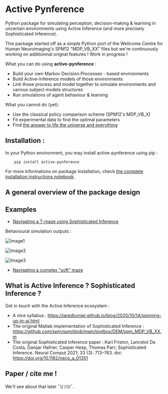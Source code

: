 # Active Pynference
Python package for simulating perception, decision-making & learning in uncertain environments using Active Inference (and more precisely Sophisticated Inference).

This package started off as a simple Python port of the Wellcome Centre for Human Neuroimaging's SPM12 "MDP_VB_XX" files but we're continuously working on additionnal orignal features ! Work in progress !

What you can do using <b>active-pynference</b> :
- Build your own Markov Decision Processes - based environments
- Build Active-Inference models of those environments
- <i>Link</i> those process and model together to simulate environments and various subject models structures
- Run simulations of agent behaviour & learning

What you cannot do (yet):
- Use the classical policy comparison scheme (SPM12's MDP_VB_X)
- Fit experimental data to find the optimal parameters
- Find [the answer to life the universe and everything](https://en.wikipedia.org/wiki/42_(number))

## Installation : 

In your Python environment, you may install active-pynference using pip :
```
    pip install active-pynference
```

For more informations on package installation, check [the complete installation instructions notebook](demos/installation_instructions.ipynb).

## A general overview of the package design

## Examples 

- [Navigating a T-maze using Sophisticated Inference](demos/T-maze_demo.ipynb)

Behavioural simulation outputs : 

![Image1](./resources/tmaze/renders/render_good_clue_2.gif)

![Image2](./resources/tmaze/renders/render_good_clue_cheese_stabilizes_at_10.gif)

![Image3](./resources/tmaze/renders/render_bad_clue_random_env.gif)

- [Navigating a complex "soft" maze](demos/mazeX_demo.ipynb)

## What is Active Inference ? Sophisticated Inference ?

Get in touch with the Active Inference ecosystem : 
- A nice syllabus : https://jaredtumiel.github.io/blog/2020/10/14/spinning-up-in-ai.html
- The original Matlab implementation of Sophisticated Inference : https://github.com/spm/spm/blob/main/toolbox/DEM/spm_MDP_VB_XX.m
- The original Sophisticated Inference paper : Karl Friston, Lancelot Da Costa, Danijar Hafner, Casper Hesp, Thomas Parr; Sophisticated Inference. Neural Comput 2021; 33 (3): 713–763. doi: https://doi.org/10.1162/neco_a_01351

## Paper / cite me !

We'll see about that later 	¯\\_(ツ)_/¯.